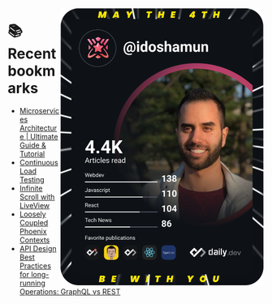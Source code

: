 <a href="https://app.daily.dev/idoshamun"><img src="https://raw.githubusercontent.com/idoshamun/idoshamun/devcard/devcard.svg" align='right' width="400" alt="Ido Shamun's Dev Card"/></a>

# 📚 Recent bookmarks
<!-- BOOKMARKS:START -->
- [Microservices Architecture | Ultimate Guide &amp; Tutorial](https://app.daily.dev/posts/XGQELR20f?utm_source=rss&utm_medium=bookmarks&utm_campaign=28849d86070e4c099c877ab6837c61f0)
- [Continuous Load Testing](https://app.daily.dev/posts/D0aL5n-kd?utm_source=rss&utm_medium=bookmarks&utm_campaign=28849d86070e4c099c877ab6837c61f0)
- [Infinite Scroll with LiveView](https://app.daily.dev/posts/_nfVTSZHd?utm_source=rss&utm_medium=bookmarks&utm_campaign=28849d86070e4c099c877ab6837c61f0)
- [Loosely Coupled Phoenix Contexts](https://app.daily.dev/posts/PwCVjVmE6?utm_source=rss&utm_medium=bookmarks&utm_campaign=28849d86070e4c099c877ab6837c61f0)
- [API Design Best Practices for long-running Operations: GraphQL vs REST](https://app.daily.dev/posts/afpFpdI7o?utm_source=rss&utm_medium=bookmarks&utm_campaign=28849d86070e4c099c877ab6837c61f0)
<!-- BOOKMARKS:END -->
